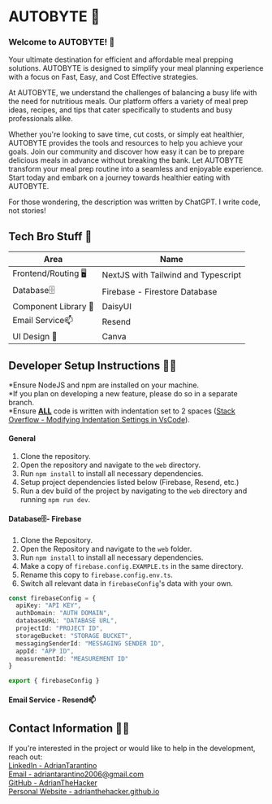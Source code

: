 # AUTOBYTE 🥕

### Welcome to AUTOBYTE! 👋
Your ultimate destination for efficient and affordable meal prepping solutions. AUTOBYTE is designed to simplify your meal planning experience with a focus on Fast, Easy, and Cost Effective strategies. 

At AUTOBYTE, we understand the challenges of balancing a busy life with the need for nutritious meals. Our platform offers a variety of meal prep ideas, recipes, and tips that cater specifically to students and busy professionals alike. 

Whether you're looking to save time, cut costs, or simply eat healthier, AUTOBYTE provides the tools and resources to help you achieve your goals. Join our community and discover how easy it can be to prepare delicious meals in advance without breaking the bank. Let AUTOBYTE transform your meal prep routine into a seamless and enjoyable experience. Start today and embark on a journey towards healthier eating with AUTOBYTE.

For those wondering, the description was written by ChatGPT. I write code, not stories!

## Tech Bro Stuff 🤖
| Area | Name |
| --------- | ---- |
| Frontend/Routing 🖥️| NextJS with Tailwind and Typescript |
| Database🗄️ | Firebase - Firestore Database |
| Component Library 🧩 | DaisyUI |
| Email Service📫 | Resend |
| UI Design 🎨 | Canva |

## Developer Setup Instructions 🧑‍💻
*Ensure NodeJS and npm are installed on your machine.<br>
*If you plan on developing a new feature, please do so in a separate branch.<br>
*Ensure <b><u>ALL</u></b> code is written with indentation set to 2 spaces ([Stack Overflow - Modifying Indentation Settings in VsCode](https://stackoverflow.com/questions/34174207/how-to-change-indentation-in-visual-studio-code)).

#### General 
1. Clone the repository.
2. Open the repository and navigate to the `web` directory.
3. Run `npm install` to install all necessary dependencies.
4. Setup project dependencies listed below (Firebase, Resend, etc.)
5. Run a dev build of the project by navigating to the `web` directory and running `npm run dev`.

#### Database🗄️- Firebase 
1. Clone the Repository.
2. Open the Repository and navigate to the `web` folder.
3. Run `npm install` to install all necessary dependencies.
4. Make a copy of `firebase.config.EXAMPLE.ts` in the same directory.
5. Rename this copy to `firebase.config.env.ts`.
6. Switch all relevant data in `firebaseConfig`'s data with your own.

```ts
const firebaseConfig = {
  apiKey: "API KEY",
  authDomain: "AUTH DOMAIN",
  databaseURL: "DATABASE URL",
  projectId: "PROJECT ID",
  storageBucket: "STORAGE BUCKET",
  messagingSenderId: "MESSAGING SENDER ID",
  appId: "APP ID",
  measurementId: "MEASUREMENT ID"
}

export { firebaseConfig }
```

#### Email Service - Resend📫

## Contact Information 🙋‍♂️
If you're interested in the project or would like to help in the development, reach out:<br>
[LinkedIn - AdrianTarantino](https://www.linkedin.com/in/adriantarantino/)<br>
[Email - adriantarantino2006@gmail.com](mailto:adriantarantino2006@gmail.com)<br>
[GitHub - AdrianTheHacker](https://github.com/AdrianTheHacker)<br>
[Personal Website - adrianthehacker.github.io](https://adrianthehacker.github.io)<br>
